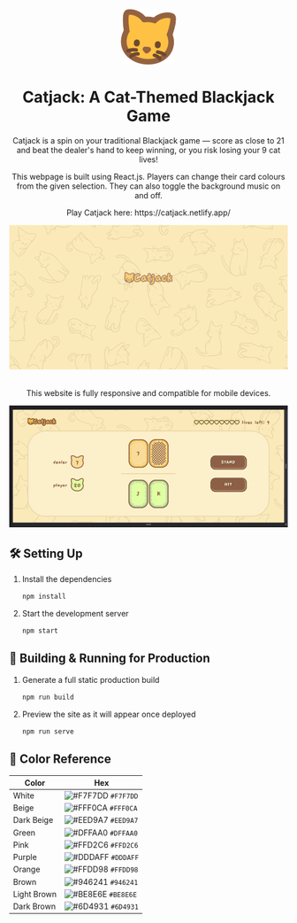 <div align="center">
  <img alt="Logo" src="https://raw.githubusercontent.com/ninaespiritu/Catjack/main/public/logo192.png" width="100" />
</div>

<h1 align="center">
  Catjack: A Cat-Themed Blackjack Game
</h1>

<p align="center">
  Catjack is a spin on your traditional Blackjack game — score as close to 21 and beat the dealer's hand to keep winning, or you risk losing your 9 cat lives!
</p>

<p align="center">
  This webpage is built using React.js. Players can change their card colours from the given selection. They can also toggle the background music on and off.
</p>

<p align="center">
  Play Catjack here: https://catjack.netlify.app/
</p>

<div align="center">
  <img src="https://raw.githubusercontent.com/ninaespiritu/Catjack/main/src/assets/gifCatjack.gif" />
</div>

<br />
<p align="center">
  This website is fully responsive and compatible for mobile devices.
</p>
<div align="center">
  <img src="https://raw.githubusercontent.com/ninaespiritu/Catjack/main/src/assets/gifResponsive.gif" />
</div>

## 🛠 Setting Up

1. Install the dependencies

   ```sh
   npm install
   ```

2. Start the development server

   ```sh
   npm start
   ```

## 🚀 Building & Running for Production

1. Generate a full static production build

   ```sh
   npm run build
   ```

1. Preview the site as it will appear once deployed

   ```sh
   npm run serve
   ```

## 🎨 Color Reference

| Color          | Hex                                                                |
| -------------- | ------------------------------------------------------------------ |
| White          | ![#F7F7DD](https://via.placeholder.com/10/F7F7DD?text=+) `#F7F7DD` |
| Beige          | ![#FFF0CA](https://via.placeholder.com/10/FFF0CA?text=+) `#FFF0CA` |
| Dark Beige     | ![#EED9A7](https://via.placeholder.com/10/EED9A7?text=+) `#EED9A7` |
| Green          | ![#DFFAA0](https://via.placeholder.com/10/DFFAA0?text=+) `#DFFAA0` |
| Pink           | ![#FFD2C6](https://via.placeholder.com/10/FFD2C6?text=+) `#FFD2C6` |
| Purple         | ![#DDDAFF](https://via.placeholder.com/10/DDDAFF?text=+) `#DDDAFF` |
| Orange         | ![#FFDD98](https://via.placeholder.com/10/FFDD98?text=+) `#FFDD98` |
| Brown          | ![#946241](https://via.placeholder.com/10/946241?text=+) `#946241` |
| Light Brown    | ![#BE8E6E](https://via.placeholder.com/10/BE8E6E?text=+) `#BE8E6E` |
| Dark Brown     | ![#6D4931](https://via.placeholder.com/10/6D4931?text=+) `#6D4931` |
